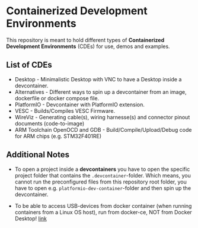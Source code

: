 # Containerized Development Environments

This repository is meant to hold different types of **Containerized Development Environments** (CDEs) for use, demos and examples.


## List of CDEs

- Desktop - Minimalistic Desktop with VNC to have a Desktop inside a devcontainer.
- Alternatives - Different ways to spin up a devcontainer from an image, dockerfile or docker compose file.
- PlatformIO - Devcontainer with PlatformIO extension.
- VESC - Builds/Compiles VESC Firmware.
- WireViz - Generating cable(s), wiring harnesse(s) and connector pinout documents (code-to-image)
- ARM Toolchain OpenOCD and GDB - Build/Compile/Upload/Debug code for ARM chips (e.g. STM32F401RE)


## Additional Notes

- To open a project inside a **devcontainers** you have to open the specific project folder that contains the `.devcontainer`-folder. Which means, you cannot run the preconfigured files from this repository root folder, you have to open e.g. `platformio-dev-container`-folder and then spin up the devcontainer.

- To be able to access USB-devices from docker container (when running containers from a Linux OS host), run from docker-ce, NOT from Docker Desktop! [link](https://forums.docker.com/t/docker-desktop-not-working-on-ubuntu-24-04/141054/3)




